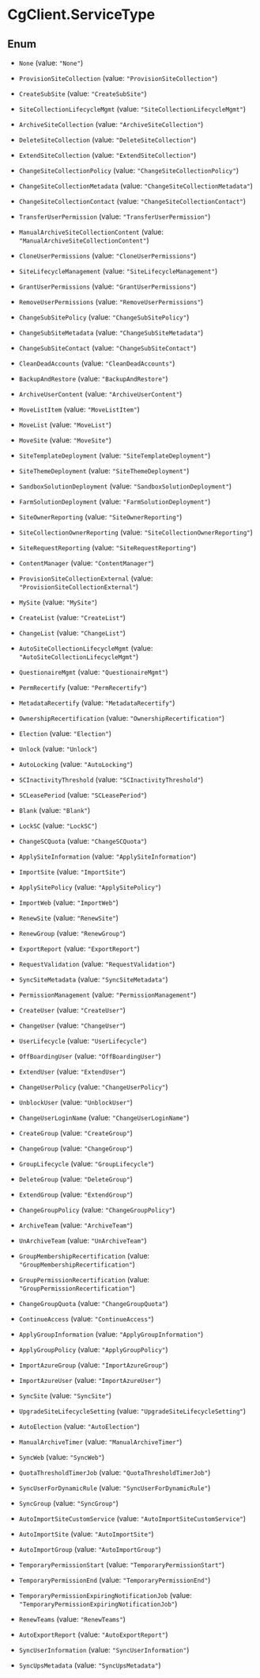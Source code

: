 # CgClient.ServiceType

## Enum


* `None` (value: `"None"`)

* `ProvisionSiteCollection` (value: `"ProvisionSiteCollection"`)

* `CreateSubSite` (value: `"CreateSubSite"`)

* `SiteCollectionLifecycleMgmt` (value: `"SiteCollectionLifecycleMgmt"`)

* `ArchiveSiteCollection` (value: `"ArchiveSiteCollection"`)

* `DeleteSiteCollection` (value: `"DeleteSiteCollection"`)

* `ExtendSiteCollection` (value: `"ExtendSiteCollection"`)

* `ChangeSiteCollectionPolicy` (value: `"ChangeSiteCollectionPolicy"`)

* `ChangeSiteCollectionMetadata` (value: `"ChangeSiteCollectionMetadata"`)

* `ChangeSiteCollectionContact` (value: `"ChangeSiteCollectionContact"`)

* `TransferUserPermission` (value: `"TransferUserPermission"`)

* `ManualArchiveSiteCollectionContent` (value: `"ManualArchiveSiteCollectionContent"`)

* `CloneUserPermissions` (value: `"CloneUserPermissions"`)

* `SiteLifecycleManagement` (value: `"SiteLifecycleManagement"`)

* `GrantUserPermissions` (value: `"GrantUserPermissions"`)

* `RemoveUserPermissions` (value: `"RemoveUserPermissions"`)

* `ChangeSubSitePolicy` (value: `"ChangeSubSitePolicy"`)

* `ChangeSubSiteMetadata` (value: `"ChangeSubSiteMetadata"`)

* `ChangeSubSiteContact` (value: `"ChangeSubSiteContact"`)

* `CleanDeadAccounts` (value: `"CleanDeadAccounts"`)

* `BackupAndRestore` (value: `"BackupAndRestore"`)

* `ArchiveUserContent` (value: `"ArchiveUserContent"`)

* `MoveListItem` (value: `"MoveListItem"`)

* `MoveList` (value: `"MoveList"`)

* `MoveSite` (value: `"MoveSite"`)

* `SiteTemplateDeployment` (value: `"SiteTemplateDeployment"`)

* `SiteThemeDeployment` (value: `"SiteThemeDeployment"`)

* `SandboxSolutionDeployment` (value: `"SandboxSolutionDeployment"`)

* `FarmSolutionDeployment` (value: `"FarmSolutionDeployment"`)

* `SiteOwnerReporting` (value: `"SiteOwnerReporting"`)

* `SiteCollectionOwnerReporting` (value: `"SiteCollectionOwnerReporting"`)

* `SiteRequestReporting` (value: `"SiteRequestReporting"`)

* `ContentManager` (value: `"ContentManager"`)

* `ProvisionSiteCollectionExternal` (value: `"ProvisionSiteCollectionExternal"`)

* `MySite` (value: `"MySite"`)

* `CreateList` (value: `"CreateList"`)

* `ChangeList` (value: `"ChangeList"`)

* `AutoSiteCollectionLifecycleMgmt` (value: `"AutoSiteCollectionLifecycleMgmt"`)

* `QuestionaireMgmt` (value: `"QuestionaireMgmt"`)

* `PermRecertify` (value: `"PermRecertify"`)

* `MetadataRecertify` (value: `"MetadataRecertify"`)

* `OwnershipRecertification` (value: `"OwnershipRecertification"`)

* `Election` (value: `"Election"`)

* `Unlock` (value: `"Unlock"`)

* `AutoLocking` (value: `"AutoLocking"`)

* `SCInactivityThreshold` (value: `"SCInactivityThreshold"`)

* `SCLeasePeriod` (value: `"SCLeasePeriod"`)

* `Blank` (value: `"Blank"`)

* `LockSC` (value: `"LockSC"`)

* `ChangeSCQuota` (value: `"ChangeSCQuota"`)

* `ApplySiteInformation` (value: `"ApplySiteInformation"`)

* `ImportSite` (value: `"ImportSite"`)

* `ApplySitePolicy` (value: `"ApplySitePolicy"`)

* `ImportWeb` (value: `"ImportWeb"`)

* `RenewSite` (value: `"RenewSite"`)

* `RenewGroup` (value: `"RenewGroup"`)

* `ExportReport` (value: `"ExportReport"`)

* `RequestValidation` (value: `"RequestValidation"`)

* `SyncSiteMetadata` (value: `"SyncSiteMetadata"`)

* `PermissionManagement` (value: `"PermissionManagement"`)

* `CreateUser` (value: `"CreateUser"`)

* `ChangeUser` (value: `"ChangeUser"`)

* `UserLifecycle` (value: `"UserLifecycle"`)

* `OffBoardingUser` (value: `"OffBoardingUser"`)

* `ExtendUser` (value: `"ExtendUser"`)

* `ChangeUserPolicy` (value: `"ChangeUserPolicy"`)

* `UnblockUser` (value: `"UnblockUser"`)

* `ChangeUserLoginName` (value: `"ChangeUserLoginName"`)

* `CreateGroup` (value: `"CreateGroup"`)

* `ChangeGroup` (value: `"ChangeGroup"`)

* `GroupLifecycle` (value: `"GroupLifecycle"`)

* `DeleteGroup` (value: `"DeleteGroup"`)

* `ExtendGroup` (value: `"ExtendGroup"`)

* `ChangeGroupPolicy` (value: `"ChangeGroupPolicy"`)

* `ArchiveTeam` (value: `"ArchiveTeam"`)

* `UnArchiveTeam` (value: `"UnArchiveTeam"`)

* `GroupMembershipRecertification` (value: `"GroupMembershipRecertification"`)

* `GroupPermissionRecertification` (value: `"GroupPermissionRecertification"`)

* `ChangeGroupQuota` (value: `"ChangeGroupQuota"`)

* `ContinueAccess` (value: `"ContinueAccess"`)

* `ApplyGroupInformation` (value: `"ApplyGroupInformation"`)

* `ApplyGroupPolicy` (value: `"ApplyGroupPolicy"`)

* `ImportAzureGroup` (value: `"ImportAzureGroup"`)

* `ImportAzureUser` (value: `"ImportAzureUser"`)

* `SyncSite` (value: `"SyncSite"`)

* `UpgradeSiteLifecycleSetting` (value: `"UpgradeSiteLifecycleSetting"`)

* `AutoElection` (value: `"AutoElection"`)

* `ManualArchiveTimer` (value: `"ManualArchiveTimer"`)

* `SyncWeb` (value: `"SyncWeb"`)

* `QuotaThresholdTimerJob` (value: `"QuotaThresholdTimerJob"`)

* `SyncUserForDynamicRule` (value: `"SyncUserForDynamicRule"`)

* `SyncGroup` (value: `"SyncGroup"`)

* `AutoImportSiteCustomService` (value: `"AutoImportSiteCustomService"`)

* `AutoImportSite` (value: `"AutoImportSite"`)

* `AutoImportGroup` (value: `"AutoImportGroup"`)

* `TemporaryPermissionStart` (value: `"TemporaryPermissionStart"`)

* `TemporaryPermissionEnd` (value: `"TemporaryPermissionEnd"`)

* `TemporaryPermissionExpiringNotificationJob` (value: `"TemporaryPermissionExpiringNotificationJob"`)

* `RenewTeams` (value: `"RenewTeams"`)

* `AutoExportReport` (value: `"AutoExportReport"`)

* `SyncUserInformation` (value: `"SyncUserInformation"`)

* `SyncUpsMetadata` (value: `"SyncUpsMetadata"`)



